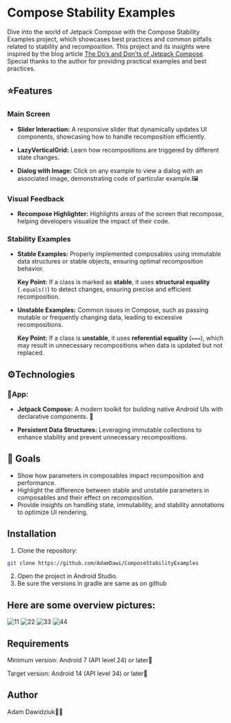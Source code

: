 # Compose Stability Examples

Dive into the world of Jetpack Compose with the Compose Stability Examples project, which showcases best practices and common pitfalls related to stability and recomposition. This project and its insights were inspired by the blog article [The Do’s and Don’ts of Jetpack Compose](https://blog.savvas.cloud/2023/09/07/the-dos-and-donts-of-jetpack-compose/). Special thanks to the author for providing practical examples and best practices.

## ⭐️Features
### Main Screen 
- **Slider Interaction:** A responsive slider that dynamically updates UI components, showcasing how to handle recomposition efficiently.
  
- **LazyVerticalGrid:** Learn how recompositions are triggered by different state changes.

- **Dialog with Image:** Click on any example to view a dialog with an associated image, demonstrating code of particular example.🖼️

### Visual Feedback
- **Recompose Highlighter:** Highlights areas of the screen that recompose, helping developers visualize the impact of their code.

### Stability Examples
- **Stable Examples:** Properly implemented composables using immutable data structures or stable objects, ensuring optimal recomposition behavior.
  
  **Key Point:** If a class is marked as **stable**, it uses **structural equality** (`.equals()`) to detect changes, ensuring precise and efficient recomposition.

- **Unstable Examples:** Common issues in Compose, such as passing mutable or frequently changing data, leading to excessive recompositions.
  
  **Key Point:** If a class is **unstable**, it uses **referential equality** (`===`), which may result in unnecessary recompositions when data is updated but not replaced.

## ⚙️Technologies
### 📱App:
- **Jetpack Compose:** A modern toolkit for building native Android UIs with declarative components. 🎨

- **Persistent Data Structures:** Leveraging immutable collections to enhance stability and prevent unnecessary recompositions.

## 🎯 Goals
- Show how parameters in composables impact recomposition and performance.
- Highlight the difference between stable and unstable parameters in composables and their effect on recomposition.
- Provide insights on handling state, immutability, and stability annotations to optimize UI rendering.

## Installation
1. Clone the repository:
```bash
git clone https://github.com/AdamDawi/ComposeStabilityExamples
```
2. Open the project in Android Studio.
3. Be sure the versions in gradle are same as on github

## Here are some overview pictures:
![11](https://github.com/user-attachments/assets/2fa751c7-001b-4863-93ae-ab0ccf6b0d4b)
![22](https://github.com/user-attachments/assets/ab1875ff-f105-449a-a7a9-51900aaa7673)
![33](https://github.com/user-attachments/assets/4ccfde9c-6980-4e9a-9349-4963df9955dc)
![44](https://github.com/user-attachments/assets/ba29a0a6-0566-4a8d-bd03-3ca8c5c54b7d)

## Requirements
Minimum version: Android 7 (API level 24) or later📱

Target version: Android 14 (API level 34) or later📱

## Author
Adam Dawidziuk🧑‍💻
